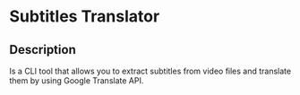 # Subtitles Translator

## Description
Is a CLI tool that allows you to extract subtitles from video files and translate them by using Google Translate API.